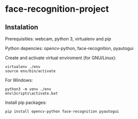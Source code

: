 # face-recognition-project

## Instalation

Prerequisities: webcam, python 3, virtualenv and pip

Python depencies: opencv-python, face-recognition, pyautogui

Create and activate virtual enviroment (for GNU/Linux):

```
virtualenv ./env
source env/bin/activate 
```

For Windows:

```
python3 -m venv ./env
env\Scripts\activate.bat
```

Install pip packages:

```
pip install opencv-python face-recognition pyautogui
```
